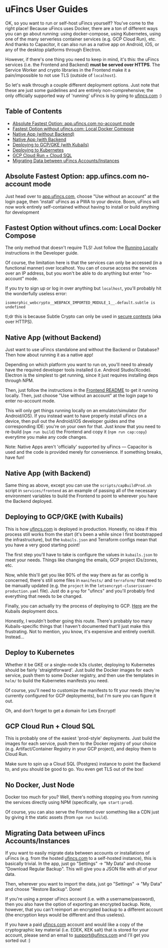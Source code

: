 # uFincs User Guides

OK, so you want to run or self-host uFincs yourself? You've come to the right place! Because uFincs uses Docker, there are a ton of different ways you can go about running: using docker-compose, using Kubernetes, using one of the many serverless container services (e.g. GCP Cloud Run), etc. And thanks to Capacitor, it can also run as a native app on Android, iOS, or any of the desktop platforms through Electron.

However, if there's one thing you need to keep in mind, it's this: the uFincs services (i.e. the Frontend and Backend) **must be served over HTTPS**. The Service Worker and crypto libraries in the Frontend make it a pain/impossible to not use TLS (outside of `localhost`).

So let's walk through a couple different deployment options. Just note that these are just some guidelines and are entirely non-comprehensive; the only officially supported way of 'running' uFincs is by going to [ufincs.com](https://ufincs.com) :)

## Table of Contents

- [Absolute Fastest Option: app.ufincs.com no-account mode](#absolute-fastest-option-appufincscom-no-account-mode)
- [Fastest Option without ufincs.com: Local Docker Compose](#fastest-option-without-ufincscom-local-docker-compose)
- [Native App (without Backend)](#native-app-without-backend)
- [Native App (with Backend](#native-app-with-backend)
- [Deploying to GCP/GKE (with Kubails)](#deploying-to-gcpgke-with-kubails)
- [Deploying to Kubernetes](#deploy-to-kubernetes)
- [GCP Cloud Run + Cloud SQL](#gcp-cloud-run--cloud-sql)
- [Migrating Data between uFincs Accounts/Instances](#migrating-data-between-ufincs-accountsinstances)

## Absolute Fastest Option: app.ufincs.com no-account mode

Just head over to [app.ufincs.com](https://app.ufincs.com), choose "Use without an account" at the login page, then 'install' uFincs as a PWA to your device. Boom, uFincs will now work entirely self-contained without having to install or build anything for development

## Fastest Option without ufincs.com: Local Docker Compose

The only method that doesn't require TLS! Just follow the [Running Locally](../dev/README.md#running-locally) instructions in the Developer guide.

Of course, the limitation here is that the services can only be accessed (in a functional manner) over localhost. You can of course access the services over an IP address, but you won't be able to do anything but enter "no-account" mode.

If you try to sign up or log in over anything but `localhost`, you'll probably hit the wonderfully useless error:

```
isomorphic_webcrypto__WEBPACK_IMPORTED_MODULE_1__.default.subtle is undefined
```

tl;dr this is because Subtle Crypto can only be used in [secure contexts](https://developer.mozilla.org/en-US/docs/Web/API/SubtleCrypto) (aka over HTTPS).

## Native App (without Backend)

Just want to use uFincs standalone and without the Backend or Database? Then how about running it as a native app!

Depending on which platform you want to run on, you'll need to already have the required developer tools installed (i.e. Android Studio/Xcode). Electron is the simplest to get running, since it just requires installing deps through NPM.

Then, just follow the instructions in the [Frontend README](../../services/frontend/README.md#running-the-native-apps) to get it running locally. Then, just choose "Use without an account" at the login page to enter no-account mode.

This will only get things running locally on an emulator/simulator (for Android/iOS). If you instead want to have properly install uFincs on a device, then pull out the Android/iOS developer guides and the corresponding IDE: you're on your own for that. Just know that you need to re-build (`npm run build`) the Frontend and copy it (`npm run cap:copy`) everytime you make any code changes.

Note: Native Apps aren't 'officially' supported by uFincs — Capacitor is used and the code is provided merely for convenience. If something breaks, have fun!

## Native App (with Backend)

Same thing as above, except you can use the `scripts/capBuildProd.sh` script in `services/frontend` as an example of passing all of the necessary environment variables to build the Frontend to point to wherever you have the Backend deployed.

## Deploying to GCP/GKE (with Kubails)

This is how [ufincs.com](https://ufincs.com) is deployed in production. Honestly, no idea if this process still works from the start (it's been a while since I first bootstrapped the infrastructure), but the `kubails.json` and Terraform configs mean that you have a very good starting point!

The first step you'll have to take is configure the values in `kubails.json` to meet your needs. Things like changing the emails, GCP project IDs/zones, etc.

Now, while this'll get you like 90% of the way there as far as config is concerned, there's still some files in `manifests/` and `terraform/` that need to be manually updated (e.g. the `project` in the `letsencrypt-cluserissuer-production.yaml` file). Just do a `grep` for "ufincs" and you'll probably find everything that needs to be changed.

Finally, you can actually try the process of deploying to GCP. [Here](https://docs.kubails.com/gettingstarted#deploy-the-kubails-infrastructure) are the Kubails deployment docs.

Honestly, I wouldn't bother going this route. There's probably too many Kubails-specific things that I haven't documented that'll just make this frustrating. Not to mention, you know, it's expensive and entirely overkill. Instead...

## Deploy to Kubernetes

Whether it be GKE or a single-node k3s cluster, deploying to Kubernetes should be fairly 'straightforward'. Just build the Docker images for each service, push them to some Docker registry, and then use the templates in `helm/` to build the Kubernetes manifests you need.

Of course, you'll need to customize the manifests to fit your needs (they're currently configured for GCP deployments), but I'm sure you can figure it out.

Oh, and don't forget to get a domain for Lets Encrypt!

## GCP Cloud Run + Cloud SQL

This is probably one of the easiest 'prod-style' deployments. Just build the images for each service, push them to the Docker registry of your choice (e.g. Artifact/Container Registry in your GCP project), and deploy them to Cloud Run.

Make sure to spin up a Cloud SQL (Postgres) instance to point the Backend to, and you should be good to go. You even get TLS out of the box!

## No Docker, Just Node

Docker too much for you? Well, there's nothing stopping you from running the services directly using NPM (specifically, `npm start:prod`). 

Of course, you can also serve the Frontend over something like a CDN just by giving it the static assets (from `npm run build`).

## Migrating Data between uFincs Accounts/Instances

If you want to easily migrate data between accounts or installations of uFincs (e.g. from the hosted [ufincs.com](https://ufincs.com) to a self-hosted instance), this is basically trivial. In the app, just go "Settings" -> "My Data" and choose "Download Regular Backup". This will give you a JSON file with all of your data.

Then, wherever you want to import the data, just go "Settings" -> "My Data" and choose "Restore Backup". Done!

If you're using a proper uFincs account (i.e. with a username/password), then you also have the option of exporting an encrypted backup. Note, however, that you can't reimport an encrypted backup to a different account (the encryption keys would be different and thus useless).

If you have a paid [ufincs.com](https://ufincs.com) account and would like a copy of the cryptographic key material (i.e. EDEK, KEK salt) that is stored for your account, please send an email to [support@ufincs.com](mailto:support@ufincs.com) and I'll get you sorted out :)
